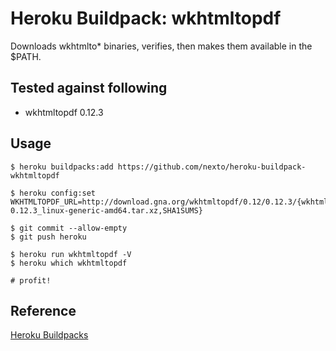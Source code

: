 # Heroku Buildpack: wkhtmltopdf

Downloads wkhtmlto* binaries, verifies, then makes them available in the $PATH.

## Tested against following

- wkhtmltopdf 0.12.3

## Usage

```
$ heroku buildpacks:add https://github.com/nexto/heroku-buildpack-wkhtmltopdf

$ heroku config:set WKHTMLTOPDF_URL=http://download.gna.org/wkhtmltopdf/0.12/0.12.3/{wkhtmltox-0.12.3_linux-generic-amd64.tar.xz,SHA1SUMS}

$ git commit --allow-empty
$ git push heroku

$ heroku run wkhtmltopdf -V
$ heroku which wkhtmltopdf

# profit!
```

## Reference

[Heroku Buildpacks](https://devcenter.heroku.com/articles/buildpacks)
